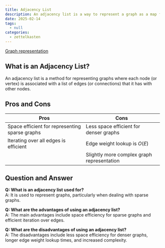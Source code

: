 ```yaml
---
title: Adjacency List
description: An adjacency list is a way to represent a graph as a map from nodes to
date: 2025-02-14
tags:
  - null
categories:
  - zettelkasten
---
```


[Graph representation](Graph%20representation.md)

## What is an Adjacency List?

An adjacency list is a method for representing graphs where each node (or
vertex) is associated with a list of edges (or connections) that it has with
other nodes. 

## Pros and Cons

| Pros                                                | Cons                                              |
|----------------------------------------------------|---------------------------------------------------|
| Space efficient for representing sparse graphs      | Less space efficient for denser graphs           |
| Iterating over all edges is efficient               | Edge weight lookup is $O(E)$                      |
|                                                    | Slightly more complex graph representation        |

## Question and Answer

**Q: What is an adjacency list used for?**  
A: It is used to represent graphs, particularly when dealing with sparse graphs.

**Q: What are the advantages of using an adjacency list?**  
A: The main advantages include space efficiency for sparse graphs and efficient
iteration over edges.

**Q: What are the disadvantages of using an adjacency list?**  
A: The disadvantages include less space efficiency for denser graphs, longer
edge weight lookup times, and increased complexity.
